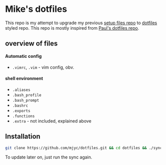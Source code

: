 # Mike's dotfiles

This repo is my attempt to upgrade my previous [setup files repo](https://github.com/mjyc/ubuntu-setups) to [dotfiles](http://dotfiles.github.io/) styled repo. This repo is mostly inspired from [Paul's dotfiles repo](https://github.com/paulirish/dotfiles).



## overview of files

####  Automatic config
* `.vimrc`, `.vim` - vim config, obv.

#### shell environment
* `.aliases`
* `.bash_profile`
* `.bash_prompt`
* `.bashrc`
* `.exports`
* `.functions`
* `.extra` - not included, explained above

## Installation

```bash
git clone https://github.com/mjyc/dotfiles.git && cd dotfiles && ./sync.sh
```

To update later on, just run the sync again.
